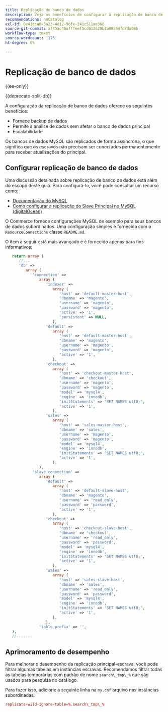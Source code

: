```yaml
---
title: Replicação de banco de dados
description: Veja os benefícios de configurar a replicação de banco de dados.
recommendations: noCatalog
exl-id: 0e41dca0-5a23-4d12-96fe-241c511ae366
source-git-commit: af45ac46afffeef5cd613628b2a98864fd7da69b
workflow-type: tm+mt
source-wordcount: '175'
ht-degree: 0%

---
```


# Replicação de banco de dados

{{ee-only}}

{{deprecate-split-db}}

A configuração da replicação de banco de dados oferece os seguintes benefícios:

- Fornece backup de dados
- Permite a análise de dados sem afetar o banco de dados principal
- Escalabilidade

Os bancos de dados MySQL são replicados de forma assíncrona, o que significa que os escravos não precisam ser conectados permanentemente para receber atualizações do principal.

## Configurar replicação de banco de dados

Uma discussão detalhada sobre replicação de banco de dados está além do escopo deste guia. Para configurá-lo, você pode consultar um recurso como:

- [Documentação do MySQL](https://dev.mysql.com/doc/refman/5.6/en/replication.html)
- [Como configurar a replicação do Slave Principal no MySQL (digitalOcean)](https://www.digitalocean.com/community/tutorials/how-to-set-up-replication-in-mysql)

O Commerce fornece configurações MySQL de exemplo para seus bancos de dados subordinados. Uma configuração simples é fornecida com o `ResourceConnections` classe `README.md`.

O item a seguir está mais avançado e é fornecido apenas para fins informativos:

```php
   return array (
      //...
      'db' =>
         array (
            'connection' =>
               array (
                  'indexer' =>
                     array (
                        'host' => 'default-master-host',
                        'dbname' => 'magento',
                        'username' => 'magento',
                        'password' => 'magento',
                        'active' => '1',
                        'persistent' => NULL,
                     ),
                  'default' =>
                     array (
                        'host' => 'default-master-host',
                        'dbname' => 'magento',
                        'username' => 'magento',
                        'password' => 'magento',
                        'active' => '1',
                     ),
                  'checkout' =>
                     array (
                        'host' => 'checkout-master-host',
                        'dbname' => 'checkout',
                        'username' => 'magento',
                        'password' => 'magento',
                        'model' => 'mysql4',
                        'engine' => 'innodb',
                        'initStatements' => 'SET NAMES utf8;',
                        'active' => '1',
                     ),
                  'sales' =>
                     array (
                        'host' => 'sales-master-host',
                        'dbname' => 'sales',
                        'username' => 'magento',
                        'password' => 'magento',
                        'model' => 'mysql4',
                        'engine' => 'innodb',
                        'initStatements' => 'SET NAMES utf8;',
                        'active' => '1',
                     ),
               ),
            'slave_connection' =>
               array (
                  'default' =>
                     array (
                        'host' => 'default-slave-host',
                        'dbname' => 'magento',
                        'username' => 'read_only',
                        'password' => 'password',
                        'active' => '1',
                     ),
                  'checkout' =>
                     array (
                        'host' => 'checkout-slave-host',
                        'dbname' => 'checkout',
                        'username' => 'read_only',
                        'password' => 'password',
                        'model' => 'mysql4',
                        'engine' => 'innodb',
                        'initStatements' => 'SET NAMES utf8;',
                        'active' => '1',
                     ),
                  'sales' =>
                     array (
                        'host' => 'sales-slave-host',
                        'dbname' => 'sales',
                        'username' => 'read_only',
                        'password' => 'password',
                        'model' => 'mysql4',
                        'engine' => 'innodb',
                        'initStatements' => 'SET NAMES utf8;',
                        'active' => '1',
                     ),
                  ),
               'table_prefix' => '',
   ),
   //.......
```

## Aprimoramento de desempenho

Para melhorar o desempenho da replicação principal-escrava, você pode filtrar algumas tabelas em instâncias escravas. Recomendamos filtrar todas as tabelas temporárias com padrão de nome `search\_tmp\_%` que são usados para pesquisa no catálogo.

Para fazer isso, adicione a seguinte linha na `my.cnf` arquivo nas instâncias subordinadas:

```conf
replicate-wild-ignore-table=%.search\_tmp\_%
```
